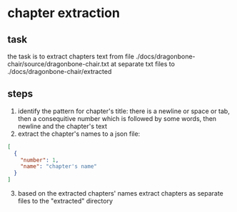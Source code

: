# chapter extraction

## task
the task is to extract chapters text from file ./docs/dragonbone-chair/source/dragonbone-chair.txt at separate txt files to ./docs/dragonbone-chair/extracted

## steps
1. identify the pattern for chapter's title: there is a newline or space or tab, then a consequitive number which is followed by some words, then newline and the chapter's text
2. extract the chapter's names to a json file:

```json
[
  {
    "number": 1,
    "name": "chapter's name"
  }
]
```
3. based on the extracted chapters' names extract chapters as separate files to the "extracted" directory